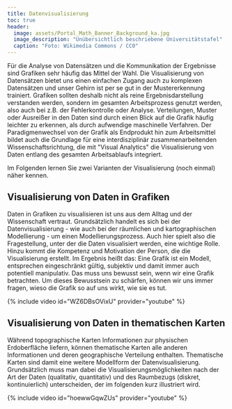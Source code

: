 ```yaml
---
title: Datenvisualisierung
toc: true
header:
  image: assets/Portal_Math_Banner_Background_ka.jpg
  image_description: "Unübersichtlich beschriebene Universitätstafel"
  caption: "Foto: Wikimedia Commons / CC0"
---
```


Für die Analyse von Datensätzen und die Kommunikation der Ergebnisse sind Grafiken sehr häufig das Mittel der Wahl. Die Visualisierung von Datensätzen bietet uns einen einfachen Zugang auch zu komplexen Datensätzen und unser Gehirn ist per se gut in der Mustererkennung trainiert. Grafiken sollten deshalb nicht als reine Ergebnisdarstellung verstanden werden, sondern im gesamten Arbeitsprozess genutzt werden, also auch bei z.B. der Fehlerkontrolle oder Analyse. Verteilungen, Muster oder Ausreißer in den Daten sind durch einen Blick auf die Grafik häufig leichter zu erkennen, als durch aufwendige maschinelle Verfahren. Der Paradigmenwechsel von der Grafik als Endprodukt hin zum Arbeitsmittel bildet auch die Grundlage für eine interdisziplinär zusammenarbeitenden Wissenschaftsrichtung, die mit "Visual Analytics" die Visualisierung von Daten entlang des gesamten Arbeitsablaufs integriert.

Im Folgenden lernen Sie zwei Varianten der Visualisierung (noch einmal) näher kennen.

## Visualisierung von Daten in Grafiken
Daten in Grafiken zu visualisieren ist uns aus dem Alltag und der Wissenschaft vertraut. Grundsätzlich handelt es sich bei der Datenvisualisierung - wie auch bei der räumlichen und kartographischen Modellierung - um einen Modellierungsprozess. Auch hier spielt also die Fragestellung, unter der die Daten visualisiert werden, eine wichtige Rolle. Hinzu kommt die Kompetenz und Motivation der Person, die die Visualisierung erstellt. Im Ergebnis heißt das: Eine Grafik ist ein Modell, entsprechen eingeschränkt gültig, subjektiv und damit immer auch potentiell manipulativ. Das muss uns bewusst sein, wenn wir eine Grafik betrachten. Um dieses Bewusstsein zu schärfen, können wir uns immer fragen, wieso die Grafik so auf uns wirkt, wie sie es tut.

{% include video id="WZ6DBsOVixU" provider="youtube" %}


## Visualisierung von Daten in thematischen Karten
Während topographische Karten Informationen zur physischen Erdoberfläche liefern, können thematische Karten alle anderen Informationen und deren geographische Verteilung enthalten. Thematische Karten sind damit eine weitere Modellform der Datenvisualisierung. Grundsätzlich muss man dabei die Visualisierungsmöglichkeiten nach der Art der Daten (qualitativ, quantitativ) und des Raumbezugs (diskret, kontinuierlich) unterscheiden, der im folgenden kurz illustriert wird.

{% include video id="hoewwGqwZUs" provider="youtube" %}
